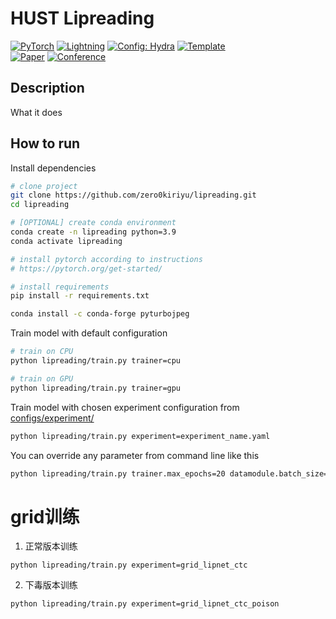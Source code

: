 # HUST Lipreading

<a href="https://pytorch.org/get-started/locally/"><img alt="PyTorch" src="https://img.shields.io/badge/PyTorch-ee4c2c?logo=pytorch&logoColor=white"></a>
<a href="https://pytorchlightning.ai/"><img alt="Lightning" src="https://img.shields.io/badge/-Lightning-792ee5?logo=pytorchlightning&logoColor=white"></a>
<a href="https://hydra.cc/"><img alt="Config: Hydra" src="https://img.shields.io/badge/Config-Hydra-89b8cd"></a>
<a href="https://github.com/ashleve/lightning-hydra-template"><img alt="Template" src="https://img.shields.io/badge/-Lightning--Hydra--Template-017F2F?style=flat&logo=github&labelColor=gray"></a><br>
[![Paper](http://img.shields.io/badge/paper-arxiv.1001.2234-B31B1B.svg)](https://www.nature.com/articles/nature14539)
[![Conference](http://img.shields.io/badge/AnyConference-year-4b44ce.svg)](https://papers.nips.cc/paper/2020)

</div>

## Description

What it does

## How to run

Install dependencies

```bash
# clone project
git clone https://github.com/zero0kiriyu/lipreading.git
cd lipreading

# [OPTIONAL] create conda environment
conda create -n lipreading python=3.9
conda activate lipreading

# install pytorch according to instructions
# https://pytorch.org/get-started/

# install requirements
pip install -r requirements.txt

conda install -c conda-forge pyturbojpeg
```

Train model with default configuration

```bash
# train on CPU
python lipreading/train.py trainer=cpu

# train on GPU
python lipreading/train.py trainer=gpu
```

Train model with chosen experiment configuration from [configs/experiment/](configs/experiment/)

```bash
python lipreading/train.py experiment=experiment_name.yaml
```

You can override any parameter from command line like this

```bash
python lipreading/train.py trainer.max_epochs=20 datamodule.batch_size=64
```

# grid训练

1. 正常版本训练
```
python lipreading/train.py experiment=grid_lipnet_ctc
```

2. 下毒版本训练
```
python lipreading/train.py experiment=grid_lipnet_ctc_poison
```
